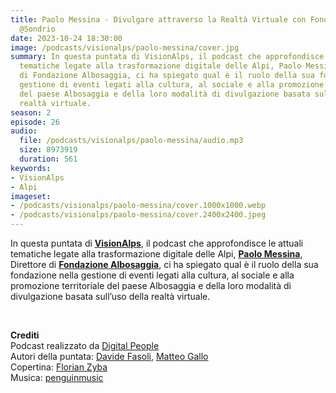 ```yaml
---
title: Paolo Messina - Divulgare attraverso la Realtà Virtuale con Fondazione Albosaggia
  @Sondrio
date: 2023-10-24 18:30:00
image: /podcasts/visionalps/paolo-messina/cover.jpg
summary: In questa puntata di VisionAlps, il podcast che approfondisce le attuali
  tematiche legate alla trasformazione digitale delle Alpi, Paolo Messina, Direttore
  di Fondazione Albosaggia, ci ha spiegato qual è il ruolo della sua fondazione nella
  gestione di eventi legati alla cultura, al sociale e alla promozione territoriale
  del paese Albosaggia e della loro modalità di divulgazione basata sull’uso della
  realtà virtuale.
season: 2
episode: 26
audio:
  file: /podcasts/visionalps/paolo-messina/audio.mp3
  size: 8973919
  duration: 561
keywords:
- VisionAlps
- Alpi
imageset:
- /podcasts/visionalps/paolo-messina/cover.1000x1000.webp
- /podcasts/visionalps/paolo-messina/cover.2400x2400.jpeg
---
```


In questa puntata di **[VisionAlps](https://www.visionalps.com/)**, il podcast che approfondisce le attuali tematiche legate alla trasformazione digitale delle Alpi, **[Paolo Messina](https://www.linkedin.com/in/paolo-messina-8b205583?originalSubdomain=it)**, Direttore di **[Fondazione Albosaggia](https://www.fondazionealbosaggia.it/)**, ci ha spiegato qual è il ruolo della sua fondazione nella gestione di eventi legati alla cultura, al sociale e alla promozione territoriale del paese Albosaggia e della loro modalità di divulgazione basata sull’uso della realtà virtuale.

<br>

**Crediti**<br>
Podcast realizzato da [Digital People](https://w3id.org/digitalpeople)<br>
Autori della puntata: [Davide Fasoli](https://www.linkedin.com/in/davide-fasoli-2b3246179/), [Matteo Gallo](https://www.linkedin.com/in/matteo-gallo-4a5ab31a8/)<br>
Copertina: [Florian Zyba](https://www.linkedin.com/in/florian-zyba/)<br>
Musica: [penguinmusic](https://pixabay.com/users/penguinmusic-24940186/)